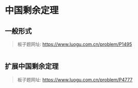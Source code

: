 # 中国剩余定理

## 一般形式

> 板子题网址: https://www.luogu.com.cn/problem/P1495

```cpp

```

## 扩展中国剩余定理

> 板子题网址: https://www.luogu.com.cn/problem/P4777

```cpp

```
